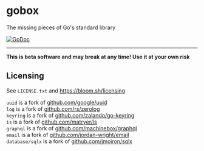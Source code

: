 # gobox

The missing pieces of Go's standard library

[![GoDoc](https://godoc.org/gitlab.com/bloom42/gobox?status.svg)](https://pkg.go.dev/gitlab.com/bloom42/gobox)

---------------------------------------------

**This is beta software and may break at any time! Use it at your own risk**


## Licensing

See `LICENSE.txt` and https://bloom.sh/licensing

`uuid` is a fork of [github.com/google/uuid](https://github.com/google/uuid) <br>
`log` is a fork of [github.com/rs/zerolog](https://github.com/rs/zerolog) <br>
`keyring` is a fork of [github.com/zalando/go-keyring](https://github.com/zalando/go-keyring) <br>
`is` is a fork of [github.com/matryer/is](https://github.com/matryer/is) <br>
`graphql` is a fork of [github.com/machinebox/graphql](https://github.com/machinebox/graphql) <br>
`email` is a fork of [github.com/jordan-wright/email](https://github.com/jordan-wright/email) <br>
`database/sqlx` is a fork of [github.com/jmoiron/sqlx](https://github.com/jmoiron/sqlx) <br>
